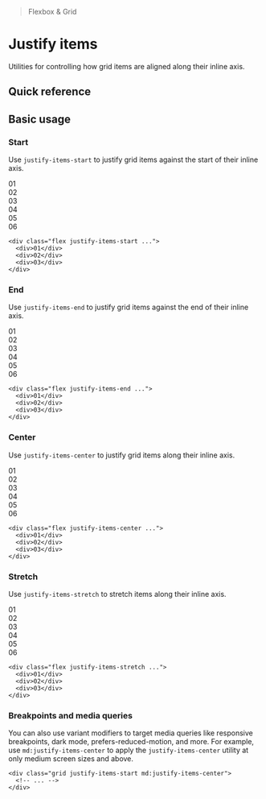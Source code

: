 > Flexbox & Grid

# Justify items
Utilities for controlling how grid items are aligned along their inline axis.

## Quick reference

<qr-table />

## Basic usage
### Start
Use `justify-items-start` to justify grid items against the start of their inline axis.

<container>
  <div class="grid grid-cols-3 gap-24">
    <box striped class="rounded-l-4" fg-color="var(--tw-blue-fg)" bg-color="var(--tw-blue-bg)">
      <div class="w-64 bg-blue-500 ex-box">01</div>
    </box>
    <box striped class="rounded-l-4" fg-color="var(--tw-blue-fg)" bg-color="var(--tw-blue-bg)">
      <div class="w-64 bg-blue-500 ex-box">02</div>
    </box>
    <box striped class="rounded-l-4" fg-color="var(--tw-blue-fg)" bg-color="var(--tw-blue-bg)">
      <div class="w-64 bg-blue-500 ex-box">03</div>
    </box>
    <box striped class="rounded-l-4" fg-color="var(--tw-blue-fg)" bg-color="var(--tw-blue-bg)">
      <div class="w-64 bg-blue-500 ex-box">04</div>
    </box>
    <box striped class="rounded-l-4" fg-color="var(--tw-blue-fg)" bg-color="var(--tw-blue-bg)">
      <div class="w-64 bg-blue-500 ex-box">05</div>
    </box>
    <box striped class="rounded-l-4" fg-color="var(--tw-blue-fg)" bg-color="var(--tw-blue-bg)">
      <div class="w-64 bg-blue-500 ex-box">06</div>
    </box>
  </div>
</container>

```html{1}
<div class="flex justify-items-start ...">
  <div>01</div>
  <div>02</div>
  <div>03</div>
</div>
```

### End
Use `justify-items-end` to justify grid items against the end of their inline axis.

<container>
  <div class="grid grid-cols-3 gap-24">
    <box striped class="flex justify-end rounded-r-4" fg-color="var(--tw-cyan-fg)" bg-color="var(--tw-cyan-bg)">
      <div class="w-64 bg-cyan-500 ex-box">01</div>
    </box>
    <box striped class="flex justify-end rounded-r-4" fg-color="var(--tw-cyan-fg)" bg-color="var(--tw-cyan-bg)">
      <div class="w-64 bg-cyan-500 ex-box">02</div>
    </box>
    <box striped class="flex justify-end rounded-r-4" fg-color="var(--tw-cyan-fg)" bg-color="var(--tw-cyan-bg)">
      <div class="w-64 bg-cyan-500 ex-box">03</div>
    </box>
    <box striped class="flex justify-end rounded-r-4" fg-color="var(--tw-cyan-fg)" bg-color="var(--tw-cyan-bg)">
      <div class="w-64 bg-cyan-500 ex-box">04</div>
    </box>
    <box striped class="flex justify-end rounded-r-4" fg-color="var(--tw-cyan-fg)" bg-color="var(--tw-cyan-bg)">
      <div class="w-64 bg-cyan-500 ex-box">05</div>
    </box>
    <box striped class="flex justify-end rounded-r-4" fg-color="var(--tw-cyan-fg)" bg-color="var(--tw-cyan-bg)">
      <div class="w-64 bg-cyan-500 ex-box">06</div>
    </box>
  </div>
</container>

```html{1}
<div class="flex justify-items-end ...">
  <div>01</div>
  <div>02</div>
  <div>03</div>
</div>
```

### Center
Use `justify-items-center` to justify grid items along their inline axis.

<container>
  <div class="grid grid-cols-3 gap-24">
    <box striped class="flex justify-center" fg-color="var(--tw-pink-fg)" bg-color="var(--tw-pink-bg)">
      <div class="w-64 bg-pink-500 ex-box">01</div>
    </box>
    <box striped class="flex justify-center" fg-color="var(--tw-pink-fg)" bg-color="var(--tw-pink-bg)">
      <div class="w-64 bg-pink-500 ex-box">02</div>
    </box>
    <box striped class="flex justify-center" fg-color="var(--tw-pink-fg)" bg-color="var(--tw-pink-bg)">
      <div class="w-64 bg-pink-500 ex-box">03</div>
    </box>
    <box striped class="flex justify-center" fg-color="var(--tw-pink-fg)" bg-color="var(--tw-pink-bg)">
      <div class="w-64 bg-pink-500 ex-box">04</div>
    </box>
    <box striped class="flex justify-center" fg-color="var(--tw-pink-fg)" bg-color="var(--tw-pink-bg)">
      <div class="w-64 bg-pink-500 ex-box">05</div>
    </box>
    <box striped class="flex justify-center" fg-color="var(--tw-pink-fg)" bg-color="var(--tw-pink-bg)">
      <div class="w-64 bg-pink-500 ex-box">06</div>
    </box>
  </div>
</container>

```html{1}
<div class="flex justify-items-center ...">
  <div>01</div>
  <div>02</div>
  <div>03</div>
</div>
```

### Stretch
Use `justify-items-stretch` to stretch items along their inline axis.

<container>
  <div class="grid grid-cols-3 gap-24">
    <div class="bg-indigo-500 ex-box">01</div>
    <div class="bg-indigo-500 ex-box">02</div>
    <div class="bg-indigo-500 ex-box">03</div>
    <div class="bg-indigo-500 ex-box">04</div>
    <div class="bg-indigo-500 ex-box">05</div>
    <div class="bg-indigo-500 ex-box">06</div>
  </div>
</container>

```html{1}
<div class="flex justify-items-stretch ...">
  <div>01</div>
  <div>02</div>
  <div>03</div>
</div>
```

### Breakpoints and media queries
You can also use variant modifiers to target media queries like responsive breakpoints, dark mode, prefers-reduced-motion, and more. For example, use `md:justify-items-center` to apply the `justify-items-center` utility at only medium screen sizes and above.

```html{1}
<div class="grid justify-items-start md:justify-items-center">
  <!-- ... -->
</div>
```